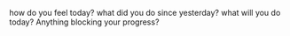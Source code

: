how do you feel today?
what did you do since yesterday?
what will you do today?
Anything blocking your progress?
